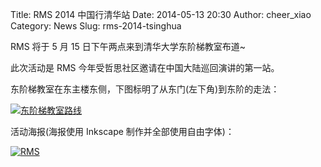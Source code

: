 Title: RMS 2014 中国行清华站
Date: 2014-05-13 20:30
Author: cheer_xiao
Category: News
Slug: rms-2014-tsinghua

RMS 将于 5 月 15 日下午两点来到清华大学东阶梯教室布道~

此次活动是 RMS 今年受哲思社区邀请在中国大陆巡回演讲的第一站。

东阶梯教室在东主楼东侧，下图标明了从东门(左下角)到东阶的走法：

[![东阶梯教室路线](http://lt-file.b0.upaiyun.com/files/2014/05/East-Jie-v2.jpg)](http://lt-file.b0.upaiyun.com/files/2014/05/East-Jie-v2.jpg)

活动海报(海报使用 Inkscape 制作并全部使用自由字体)：

[![RMS](http://lt-file.b0.upaiyun.com/files/2014/05/RMS.png)](http://lt-file.b0.upaiyun.com/files/2014/05/RMS.png)

 

 

 
